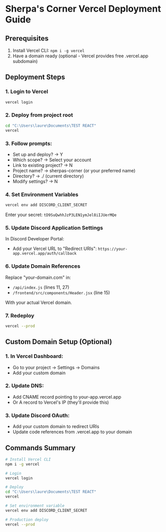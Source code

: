 # Sherpa's Corner Vercel Deployment Guide

## Prerequisites
1. Install Vercel CLI: `npm i -g vercel`
2. Have a domain ready (optional - Vercel provides free .vercel.app subdomain)

## Deployment Steps

### 1. Login to Vercel
```bash
vercel login
```

### 2. Deploy from project root
```bash
cd "C:\Users\laure\Documents\TEST REACT"
vercel
```

### 3. Follow prompts:
- Set up and deploy? → Y
- Which scope? → Select your account
- Link to existing project? → N
- Project name? → sherpas-corner (or your preferred name)
- Directory? → ./ (current directory)
- Modify settings? → N

### 4. Set Environment Variables
```bash
vercel env add DISCORD_CLIENT_SECRET
```
Enter your secret: `tD9SuQwhhJzP3LEN1ymJel8iIJUerMQe`

### 5. Update Discord Application Settings
In Discord Developer Portal:
- Add your Vercel URL to "Redirect URIs": `https://your-app.vercel.app/auth/callback`

### 6. Update Domain References
Replace "your-domain.com" in:
- `/api/index.js` (lines 11, 27)
- `/frontend/src/components/Header.jsx` (line 15)

With your actual Vercel domain.

### 7. Redeploy
```bash
vercel --prod
```

## Custom Domain Setup (Optional)

### 1. In Vercel Dashboard:
- Go to your project → Settings → Domains
- Add your custom domain

### 2. Update DNS:
- Add CNAME record pointing to your-app.vercel.app
- Or A record to Vercel's IP (they'll provide this)

### 3. Update Discord OAuth:
- Add your custom domain to redirect URIs
- Update code references from .vercel.app to your domain

## Commands Summary
```bash
# Install Vercel CLI
npm i -g vercel

# Login
vercel login

# Deploy
cd "C:\Users\laure\Documents\TEST REACT"
vercel

# Set environment variable
vercel env add DISCORD_CLIENT_SECRET

# Production deploy
vercel --prod
```